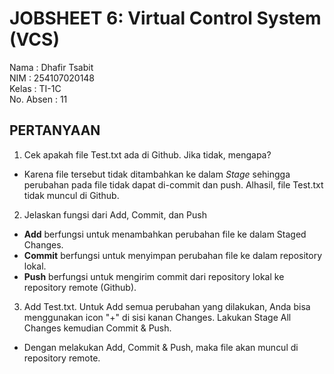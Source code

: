 # JOBSHEET 6: Virtual Control System (VCS)

Nama      : Dhafir Tsabit           
NIM       : 254107020148       
Kelas     : TI-1C          
No. Absen : 11           

## PERTANYAAN 

1. Cek apakah file Test.txt ada di Github. Jika tidak, mengapa?   
* Karena file tersebut tidak ditambahkan ke dalam _Stage_ sehingga perubahan pada file tidak dapat di-commit dan push. Alhasil, file Test.txt tidak muncul di Github.     
            
2. Jelaskan fungsi dari Add, Commit, dan Push
* **Add** berfungsi untuk menambahkan perubahan file ke dalam Staged Changes.   
* **Commit** berfungsi untuk menyimpan perubahan file ke dalam repository lokal.   
* **Push** berfungsi untuk mengirim commit dari repository lokal ke repository remote (Github).   
             
3. Add Test.txt. Untuk Add semua perubahan yang dilakukan, Anda bisa menggunakan icon "+" di sisi kanan Changes. Lakukan Stage All Changes kemudian Commit & Push.   
* Dengan melakukan Add, Commit & Push, maka file akan muncul di repository remote.   
        
                

